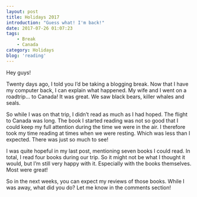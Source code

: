 ```yaml
---
layout: post
title: Holidays 2017
introduction: "Guess what! I'm back!"
date: 2017-07-26 01:07:23
tags:
    - Break
    - Canada
category: Holidays
blog: 'reading'
---
```

Hey guys!

Twenty days ago, I told you I&#8217;d be taking a blogging break. Now that I have my computer back, I can explain what happened. My wife and I went on a roadtrip&#8230; to Canada! It was great. We saw black bears, killer whales and seals.

So while I was on that trip, I didn&#8217;t read as much as I had hoped. The flight to Canada was long. The book I started reading was not so good that I could keep my full attention during the time we were in the air. I therefore took my time reading at times when we were resting. Which was less than I expected. There was just so much to see!

I was quite hopeful in my last post, mentioning seven books I could read. In total, I read four books during our trip. So it might not be what I thought it would, but I&#8217;m still very happy with it. Especially with the books themselves. Most were great!

So in the next weeks, you can expect my reviews of those books. While I was away, what did you do? Let me know in the comments section!